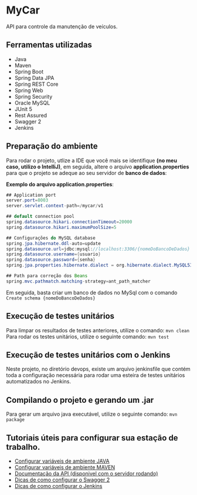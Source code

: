 # MyCar

<p>API para controle da manutenção de veículos.</p>

## Ferramentas utilizadas

- Java
- Maven
- Spring Boot
- Spring Data JPA
- Spring REST Core
- Spring Web
- Spring Security
- Oracle MySQL
- JUnit 5
- Rest Assured
- Swagger 2
- Jenkins

## Preparação do ambiente
Para rodar o projeto, utlize a IDE que você mais se identifique **(no meu caso, utilizo o IntelliJ)**, em seguida, altere o arquivo **application.properties** para que o projeto se adeque ao seu servidor de **banco de dados**:

**Exemplo do arquivo application.properties**:

````java
## Application port
server.port=8003
server.servlet.context-path=/mycar/v1

## default connection pool
spring.datasource.hikari.connectionTimeout=20000
spring.datasource.hikari.maximumPoolSize=5

## Configurações do MySQL database
spring.jpa.hibernate.ddl-auto=update
spring.datasource.url=jdbc:mysql://localhost:3306/{nomeDoBancoDeDados}
spring.datasource.username={usuario}
spring.datasource.password={senha}
spring.jpa.properties.hibernate.dialect = org.hibernate.dialect.MySQL5InnoDBDialect

## Path para correção dos Beans
spring.mvc.pathmatch.matching-strategy=ant_path_matcher
````

Em seguida, basta criar um banco de dados no MySql com o comando `Create schema {nomeDoBancoDeDados}`

## Execução de testes unitários

Para limpar os resultados de testes anteriores, utilize o comando: `mvn clean`
Para rodar os testes unitários, utilize o seguinte comando: `mvn test`

## Execução de testes unitários com o Jenkins
Neste projeto, no diretório devops, existe um arquivo jenkinsfile que contém  toda a configuração necessária para rodar uma esteira de testes unitários automatizados no Jenkins. 

## Compilando o projeto e gerando um .jar

Para gerar um arquivo java executável, utilize o seguinte comando: `mvn package`

## Tutoriais úteis para configurar sua estação de trabalho.

- [Configurar variáveis de ambiente JAVA](https://mauriciogeneroso.medium.com/configurando-java-4-como-configurar-as-vari%C3%A1veis-java-home-path-e-classpath-no-windows-46040950638f)
- [Configurar variáveis de ambiente MAVEN](https://pt.stackoverflow.com/questions/259927/como-configurar-vari%C3%A1veis-de-ambiente-maven-java)
- [Documentação da API (disponivel com o servidor rodando)](http://localhost:8003/mycar/v1/swagger-ui.html#)
- [Dicas de como configurar o Swagger 2](https://www.baeldung.com/swagger-2-documentation-for-spring-rest-api)
- [Dicas de como configurar o Jenkins](https://medium.com/cwi-software/testes-automatizados-no-jenkins-recursos-plugins-e-dicas-para-aumentar-a-produtividade-1685ffa1e9db#:~:text=Como%20configurar%3A,pasta%20%E2%80%9Csurefire%2Dreports%E2%80%9D.)